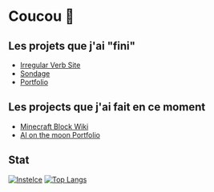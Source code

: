 # Coucou 👋

Les projets que j'ai "fini"
-
- [Irregular Verb Site](https://github.com/Instelce/Irregular_Verb_Site)
- [Sondage](https://github.com/Instelce/Sondage)
- [Portfolio](https://github.com/Instelce/Portfolio)

Les projects que j'ai fait en ce moment 
-
- [Minecraft Block Wiki](https://github.com/Instelce/MinecraftBlockWiki)
- [Al on the moon Portfolio](https://github.com/Instelce/Al_On_The_Moon_Portfolio)

Stat
-
[![Instelce](https://github-readme-stats.vercel.app/apiInstelce=anuraghazra)](https://github.com/Instelce)
[![Top Langs](https://github-readme-stats.vercel.app/api/top-langs/Instelce=anuraghazra&layout=compact)](https://github.com/Instelce)


